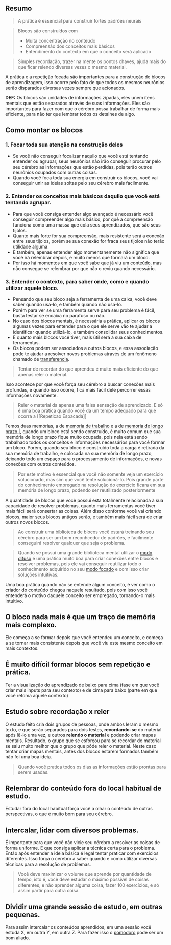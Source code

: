  ## Resumo
 
>A prática é essencial para construir fortes padrões neurais

>Blocos são construídos com
> - Muita concentração no conteúdo
> - Compreensão dos conceitos mais básicos
>  - Entendimento do contexto em que o conceito será aplicado

> Simples recordação, trazer na mente os pontos chaves, ajuda mais do que ficar relendo diversas vezes o mesmo material.
 
 A prática e a repetição focada são importantes para a construção de blocos de aprendizagem, isso ocorre pelo fato de que todos os mesmos neurônios serão disparados  diversas vezes sempre que acionados.
 
 **DEF:** Os blocos são unidades de informações zipadas, eles unem itens mentais que estão separados através de suas informações. Eles são importantes para fazer com que o cérebro possa trabalhar de forma mais eficiente, para não ter que lembrar todos os detalhes de algo.
 
 ##  Como montar os blocos
 
 ### 1. Focar toda sua atenção na construção deles
 * Se você não conseguir focalizar naquilo que você está tentando entender ou agrupar, seus neurônios não irão conseguir procurar pelo seu cérebro as informações que estão perdidas, pois terão outros neurônios ocupados com outras coisas. 
 * Quando você foca toda sua energia em construir os blocos, você vai conseguir unir as ideias soltas pelo seu cérebro mais facilmente.
 
 ### 2. Entender os conceitos mais básicos daquilo que você está tentando agrupar.
* Para que você consiga entender algo avançado é necessário você conseguir compreender algo mais básico, por quê a compreensão funciona como uma massa que cola seus aprendizados, que são seus tijolos. 
* Quanto mais forte for sua compreensão, mais resistente será a conexão entre seus tijolos, porém se sua conexão for fraca seus tijolos não terão utilidade alguma. 
* E também, apenas entender algo momentanemente não significa que você irá relembrar depois, e muito menos que formará um bloco.
* Por isso há momentos em que você sabe que já viu um conteúdo, mas não consegue se relembrar por que não o reviu quando necessário.

### 3. Entender o contexto, para saber onde, como e quando utilizar aquele bloco.
* Pensando que seu bloco seja a ferramenta de uma caixa, você deve saber quando usá-lo, e também quando não usá-lo.
* Porém para ver se uma ferramenta serve para seu problema é fácil, basta testar se encaixa no parafuso ou não.
* No caso dos blocos mentais, é necessária a prática, aplicar os blocos algumas vezes para entender para o que ele serve vão te ajudar a identificar quando utilizá-lo, e também consolidar seus conhecimentos.
* E quanto mais blocos você tiver, mais útil será a sua caixa de ferramentas.
* Os blocos podem ser associados a outros blocos, e essa associação pode te ajudar a resolver novos problemas através de um fenômeno chamado de [transferencia](src/Books/Learning%20How%20To%20Learn/transferencia.md).

>Tentar de recordar do que aprendeu é muito mais eficiente do que apenas reler o material.

Isso acontece por que você força seu cérebro a buscar conexões mais profundas, e quando isso ocorre, fica mais fácil dele percorrer essas informações novamente.

> Reler o material da apenas uma falsa sensação de aprendizado. E só é uma boa prática quando você da um tempo adequado para que ocorra a [[Repeticao Espacada]]

Temos duas memórias, a de [memoria de trabalho](src/Books/Learning%20How%20To%20Learn/memoria%20de%20trabalho.md) e a de [memoria de longo prazo |](src/Books/Learning%20How%20To%20Learn/memoria%20de%20longo%20prazo.md), quando um bloco está sendo construído, é muito comum que sua memória de longo prazo fique muito ocupada, pois nela está sendo trabalhado todos os conceitos e informações necessários para você formar um bloco. Porém, quando seu bloco é construído toda a carga é retirada da sua memória de trabalho, e colocada na sua memória de longo prazo, deixando todo um espaço para o processamento de informações, e novas conexões com outros conteúdos.

> Por este motivo é essencial que você não somente veja um exercício solucionado, mas sim que você tente solucioná-lo. Pois grande parte do conhecimento empregado na resolução do exercício ficara em sua memória de longo prazo, podendo ser reutilizado posteriormente

A quantidade de blocos que você possui esta totalmente relacionada à sua capacidade de resolver problemas, quanto mais ferramentas você tiver mais fácil será consertar as coisas. 
Além disso conforme você vai criando blocos, maior seus blocos antigos serão, e também mais fácil será de criar outros novos blocos.

> Ao construir uma biblioteca de blocos você estará treinando seu cérebro para ser um bom reconhcedor de padrões, e facilmente conseguirá resolver qualquer que seja o problema.

> Quando se possui uma grande biblioteca mental utilizar o [modo difuso](src/Books/Learning%20How%20To%20Learn/modo%20difuso.md)  é uma prática muito boa para criar conexões entre blocos e resolver problemas, pois ele vai conseguir reutilizar todo o conhecimento adquirido no seu [modo focado](src/Books/Learning%20How%20To%20Learn/modo%20focado.md) e com isso criar soluções intuitivas.

Uma boa prática quando não se entende algum conceito, é ver como o criador do conteúdo chegou naquele resultado, pois com isso você entenderá o motivo daquele conceito ser empregado, tornando-o mais intuitivo.

## O bloco nada mais é que um traço de memória mais complexo.

Ele começa a se formar depois que você entendeu um conceito, e começa a se tornar mais consistente depois que você viu este mesmo conceito em mais contextos.

## É muito difícil formar blocos sem repetição e prática.
Ter a visualização do aprendizado de baixo para cima (fase em que você criar mais inputs para seu contexto) e de cima para baixo (parte em que você retoma aquele contexto)

## Estudo sobre recordação x reler
O estudo feito cria dois grupos de pessoas, onde ambos leram o mesmo texto, e que serão separados para dois testes, **recordando-se** do material após lê-lo uma vez, e outros **relendo o material** e podendo criar mapas mentais.
Resultado, o grupo que se esforçou para se recordar do material se saiu muito melhor que o grupo que pôde reler o material.
Neste caso tentar criar mapas mentais, antes dos blocos estarem formados também não foi uma boa ideia.
>Quando você pratica todos os dias as informações estão prontas para serem usadas.

## Relembrar do conteúdo fora do local habitual de estudo.
Estudar fora do local habitual força você a olhar  o conteúdo de outras perspectivas, o que é muito bom para seu cérebro.

## Intercalar, lidar com diversos problemas.
É importante para que você não vicie seu cérebro a resolver as coisas de forma uniforme. E que consiga aplicar a técnica certa para o problema.
Então após entender a ideia básica é legal tentar praticar com exercícios diferentes.
Isso força o cérebro a saber quando e como utilizar diversas técnicas para a resolução de problemas.

> Você deve maximizar o volume que aprende por quantidade de tempo, isto é, você deve estudar o máximo possível de coisas diferentes, e não aprender alguma coisa, fazer 100 exercícios, e só assim partir para outra coisa.

## Dividir uma grande sessão de estudo, em outras pequenas. 
Para assim intercalar os conteúdos aprendidos, em uma sessão você estuda X, em outra Y, em outra Z. Para fazer isso o [pomodoro](src/Books/Learning%20How%20To%20Learn/pomodoro.md) pode ser um bom aliado.

